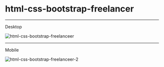 # html-css-bootstrap-freelancer

---------
Desktop

![html-css-bootstrap-freelanceer](https://user-images.githubusercontent.com/36935960/216840926-3837d42f-93a0-45a1-b2e9-f8fc41273e6b.png)

-----------

Mobile

![html-css-bootstrap-freelanceer-2](https://user-images.githubusercontent.com/36935960/216840929-aa8557dc-3d47-44e3-ac91-0f099593e48f.png)
